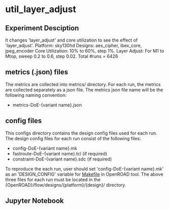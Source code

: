 # util_layer_adjust
## Experiment Desciption
It changes 'layer_adjust' and core utilization to see the effect of 'layer_adjust'.
Platform: sky130hd
Designs: aes_cipher, ibex_core, jpeg_encoder
Core Utilization: 10% to 60%, step 1%.
Layer Adjust: For M1 to Mtop, sweep 0.2 to 0.6, step 0.02.
Total #runs = 6426

## metrics (.json) files 
The metrics are collected into metrics/ directory. For each run, the metrics are collected separately as a json file.
The metrics json file name will be the following naming convention:
- metrics-DoE-{variant name}.json

## config files 
This configs directory contains the design config files used for each run.
The design config files for each run consist of the following files:
- config-DoE-{variant name}.mk
- fastroute-DoE-{variant name}.tcl (if required)
- constraint-DoE-{variant name}.sdc (if required)

To reproduce the each run, user should set 'config-DoE-{variant name}.mk' as an 'DESIGN_CONFIG' variable for [Makefile](https://github.com/The-OpenROAD-Project/OpenROAD-flow-scripts/blob/master/flow/Makefile) in OpenROAD tool.
The above three files for each run must be located in the {OpenROAD}/flow/designs/{platform}/{design}/ directory.

## Jupyter Notebook

